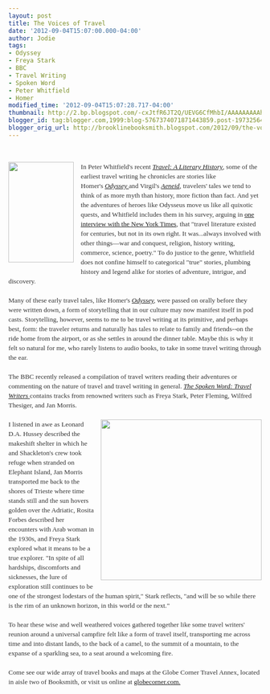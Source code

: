 ```yaml
---
layout: post
title: The Voices of Travel
date: '2012-09-04T15:07:00.000-04:00'
author: Jodie
tags:
- Odyssey
- Freya Stark
- BBC
- Travel Writing
- Spoken Word
- Peter Whitfield
- Homer
modified_time: '2012-09-04T15:07:28.717-04:00'
thumbnail: http://2.bp.blogspot.com/-cxJtfR6JT2Q/UEVG6CfMhbI/AAAAAAAAAhY/P76sAOleVuM/s72-c/13226322.jpg
blogger_id: tag:blogger.com,1999:blog-5767374071871443859.post-1973256488877423717
blogger_orig_url: http://brooklinebooksmith.blogspot.com/2012/09/the-voices-of-travel.html
---
```


<br /><div class="separator" style="clear: both; text-align: center;"><a href="http://2.bp.blogspot.com/-cxJtfR6JT2Q/UEVG6CfMhbI/AAAAAAAAAhY/P76sAOleVuM/s1600/13226322.jpg" imageanchor="1" style="clear: left; float: left; margin-bottom: 1em; margin-right: 1em;"><img border="0" height="200" src="http://2.bp.blogspot.com/-cxJtfR6JT2Q/UEVG6CfMhbI/AAAAAAAAAhY/P76sAOleVuM/s200/13226322.jpg" width="130" /></a></div><div style="color: #333333; font-family: Georgia, 'Times New Roman', 'Bitstream Charter', Times, serif; font-size: 13.333333969116211px; line-height: 19px;">In Peter Whitfield's recent&nbsp;<a data-mce-href="http://www.brooklinebooksmith-shop.com/book/9781851243389" href="http://www.brooklinebooksmith-shop.com/book/9781851243389"><em>Travel: A Literary History</em></a>, some of the earliest travel writing he chronicles are stories like Homer's&nbsp;<a data-mce-href="http://www.brooklinebooksmith-shop.com/book/9780140268867" href="http://www.brooklinebooksmith-shop.com/book/9780140268867"><em>Odyssey&nbsp;</em></a>and Virgil's&nbsp;<a data-mce-href="http://www.brooklinebooksmith-shop.com/book/9780670038039" href="http://www.brooklinebooksmith-shop.com/book/9780670038039"><em>Aeneid</em></a>, travelers' tales we tend to think of as more myth than history, more fiction than fact. And yet the adventures of heroes like Odysseus move us like all quixotic quests, and Whitfield includes them in his survey, arguing in&nbsp;<a data-mce-href="http://artsbeat.blogs.nytimes.com/2012/03/14/peter-whitfield-talks-about-the-history-of-travel-literature/" href="http://artsbeat.blogs.nytimes.com/2012/03/14/peter-whitfield-talks-about-the-history-of-travel-literature/">one interview with the New York Times</a>, that "travel literature existed for centuries, but not in its own right. It was...always involved with other things—war and conquest, religion, history writing, commerce, science, poetry." To do justice to the genre, Whitfield does not confine himself to categorical "true" stories, plumbing history and legend alike for stories of adventure, intrigue, and discovery.</div><div style="color: #333333; font-family: Georgia, 'Times New Roman', 'Bitstream Charter', Times, serif; font-size: 13.333333969116211px; line-height: 19px;"><br /></div><div style="color: #333333; font-family: Georgia, 'Times New Roman', 'Bitstream Charter', Times, serif; font-size: 13.333333969116211px; line-height: 19px;">Many of these early travel tales, like Homer's&nbsp;<em><a data-mce-href="http://www.brooklinebooksmith-shop.com/book/9780140268867" href="http://www.brooklinebooksmith-shop.com/book/9780140268867">Odyssey</a>,</em>&nbsp;were passed on orally before they were written down, a form of storytelling that in our culture may now manifest itself in pod casts. Storytelling, however, seems to me to be travel writing at its primitive, and perhaps best, form: the traveler returns and naturally has tales to relate to family and friends--on the ride home from the airport, or as she settles in around the dinner table. Maybe this is why it felt so natural for me, who rarely listens to audio books, to take in some travel writing through the ear.</div><div style="color: #333333; font-family: Georgia, 'Times New Roman', 'Bitstream Charter', Times, serif; font-size: 13.333333969116211px; line-height: 19px;"><br /></div><div style="color: #333333; font-family: Georgia, 'Times New Roman', 'Bitstream Charter', Times, serif; font-size: 13.333333969116211px; line-height: 19px;"></div><div style="color: #333333; font-family: Georgia, 'Times New Roman', 'Bitstream Charter', Times, serif; font-size: 13.333333969116211px; line-height: 19px;">The BBC recently released a compilation of travel writers reading their adventures or commenting on the nature of travel and travel writing&nbsp;in general.&nbsp;<a data-mce-href="http://www.brooklinebooksmith-shop.com/book/9780712351096" href="http://www.brooklinebooksmith-shop.com/book/9780712351096"><em>The Spoken Word: Travel Writers&nbsp;</em></a>contains tracks from renowned writers such as Freya Stark, Peter Fleming, Wilfred Thesiger, and Jan Morris.</div><div style="color: #333333; font-family: Georgia, 'Times New Roman', 'Bitstream Charter', Times, serif; font-size: 13.333333969116211px; line-height: 19px;"><br /></div><div style="color: #333333; font-family: Georgia, 'Times New Roman', 'Bitstream Charter', Times, serif; font-size: 13.333333969116211px; line-height: 19px;"><a data-mce-href="http://globecornerbookstore.com/blogs/wp-content/uploads/2012/09/51fZHS9bavL._SL500_AA300_.jpg" href="http://globecornerbookstore.com/blogs/wp-content/uploads/2012/09/51fZHS9bavL._SL500_AA300_.jpg" style="clear: right; float: right; margin-bottom: 1em; margin-left: 1em;"><img alt="" class="alignright size-full wp-image-8185" data-mce-src="http://globecornerbookstore.com/blogs/wp-content/uploads/2012/09/51fZHS9bavL._SL500_AA300_.jpg" height="320" src="http://globecornerbookstore.com/blogs/wp-content/uploads/2012/09/51fZHS9bavL._SL500_AA300_.jpg" style="border: 0px; float: right;" title="51fZHS9bavL._SL500_AA300_" width="320" /></a>I listened in awe as Leonard D.A. Hussey described the makeshift shelter in which he and Shackleton's crew took refuge when stranded on Elephant Island, Jan Morris transported me back to the shores of Trieste where time stands still and the sun hovers golden over the Adriatic, Rosita Forbes described her encounters with Arab woman in the 1930s, and Freya Stark explored what it means to be a true explorer. "In spite of all hardships, discomforts and sicknesses, the lure of exploration still continues to be one of the strongest lodestars of the human spirit," Stark reflects, "and will be so while there is the rim of an unknown horizon, in this world or the next."</div><div style="color: #333333; font-family: Georgia, 'Times New Roman', 'Bitstream Charter', Times, serif; font-size: 13.333333969116211px; line-height: 19px;"><br /></div><div style="color: #333333; font-family: Georgia, 'Times New Roman', 'Bitstream Charter', Times, serif; font-size: 13.333333969116211px; line-height: 19px;">To hear these wise and well weathered voices gathered together like some travel writers' reunion around a universal campfire felt like a form of travel itself, transporting me across time and into distant lands, to the back of a camel, to the summit of a mountain, to the expanse of a sparkling sea, to a seat around a welcoming fire.</div><div style="color: #333333; font-family: Georgia, 'Times New Roman', 'Bitstream Charter', Times, serif; font-size: 13.333333969116211px; line-height: 19px;"><br /></div><div style="color: #333333; font-family: Georgia, 'Times New Roman', 'Bitstream Charter', Times, serif; font-size: 13.333333969116211px; line-height: 19px;">Come see our wide array of travel books and maps at the Globe Corner Travel Annex, located in aisle two of Booksmith, or visit us online at <a href="http://globecorner.com./">globecorner.com.</a></div>